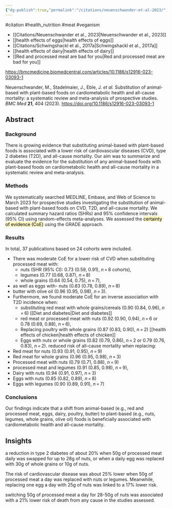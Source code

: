 ```yaml
---
{"dg-publish":true,"permalink":"/citations/neuenschwander-et-al-2023/","tags":["#citation","#health_nutrition","#meat","#veganism"],"created":"2025-10-23T17:42:46.820+01:00","updated":"2025-10-23T18:06:08.958+01:00"}
---
```


#citation #health_nutrition #meat #veganism 

- [[Citations/Neuenschwander et al., 2023\|Neuenschwander et al., 2023]]
- [[health effects of eggs\|health effects of eggs]]
- [[Citations/Schwingshackl et al., 2017a\|Schwingshackl et al., 2017a]]
- [[health effects of dairy\|health effects of dairy]]
- [[Red and processed meat are bad for you\|Red and processed meat are bad for you]]

https://bmcmedicine.biomedcentral.com/articles/10.1186/s12916-023-03093-1

Neuenschwander, M., Stadelmaier, J., Eble, J. _et al._ Substitution of animal-based with plant-based foods on cardiometabolic health and all-cause mortality: a systematic review and meta-analysis of prospective studies. _BMC Med_ **21**, 404 (2023). https://doi.org/10.1186/s12916-023-03093-1

## Abstract

### Background
There is growing evidence that substituting animal-based with plant-based foods is associated with a lower risk of cardiovascular diseases (CVD), type 2 diabetes (T2D), and all-cause mortality. Our aim was to summarize and evaluate the evidence for the substitution of any animal-based foods with plant-based foods on cardiometabolic health and all-cause mortality in a systematic review and meta-analysis.

### Methods
We systematically searched MEDLINE, Embase, and Web of Science to March 2023 for prospective studies investigating the substitution of animal-based with plant-based foods on CVD, T2D, and all-cause mortality. We calculated summary hazard ratios (SHRs) and 95% confidence intervals (95% CI) using random-effects meta-analyses. We assessed the <mark style="background: #FFF3A3A6;">certainty of evidence (CoE)</mark> using the GRADE approach.

### Results
In total, 37 publications based on 24 cohorts were included. 

- There was moderate CoE for a lower risk of CVD when substituting processed meat with: 
	- nuts (SHR (95% CI): 0.73 (0.59, 0.91), _n_ = 8 cohorts), 
	- legumes (0.77 (0.68, 0.87), _n_ = 8)
	- whole grains (0.64 (0.54, 0.75), _n_ = 7), 
- as well as eggs with- nuts (0.83 (0.78, 0.89), _n_ = 8)
- butter with olive oil (0.96 (0.95, 0.98), _n_ = 3). 
- Furthermore, we found moderate CoE for an inverse association with T2D incidence when: 
	- substituting red meat with whole grains/cereals (0.90 (0.84, 0.96), _n_ = 6)  [[Diet and diabetes\|Diet and diabetes]]
	- red meat or processed meat with nuts (0.92 (0.90, 0.94), _n_ = 6 or 0.78 (0.69, 0.88), _n_ = 6), 
	- Replacing poultry with whole grains (0.87 (0.83, 0.90), _n_ = 2) [[health effects of chicken\|health effects of chicken]]
	- Eggs with nuts or whole grains (0.82 (0.79, 0.86), _n_ = 2 or 0.79 (0.76, 0.83), _n_ = 2). 
reduced risk of all-cause mortality when replacing:
- Red meat for nuts (0.93 (0.91, 0.95), _n_ = 9) 
- Red meat for whole grains (0.96 (0.95, 0.98), _n_ = 3)
- Processed meat with nuts (0.79 (0.71, 0.88), _n_ = 9) 
- processed meat and legumes (0.91 (0.85, 0.98), _n_ = 9), 
- Dairy with nuts (0.94 (0.91, 0.97), _n_ = 3)
- Eggs with nuts (0.85 (0.82, 0.89), _n_ = 8) 
- Eggs with legumes (0.90 (0.89, 0.91), _n_ = 7)

### Conclusions
Our findings indicate that a shift from animal-based (e.g., red and processed meat, eggs, dairy, poultry, butter) to plant-based (e.g., nuts, legumes, whole grains, olive oil) foods is beneficially associated with cardiometabolic health and all-cause mortality.

## Insights
a reduction in type 2 diabetes of about 20% when 50g of processed meat daily was swapped for up to 28g of nuts, or when a daily egg was replaced with 30g of whole grains or 10g of nuts.

The risk of cardiovascular disease was about 25% lower when 50g of processed meat a day was replaced with nuts or legumes. Meanwhile, replacing one egg a day with 25g of nuts was linked to a 17% lower risk.

switching 50g of processed meat a day for 28-50g of nuts was associated with a 21% lower risk of death from any cause in the studies assessed.